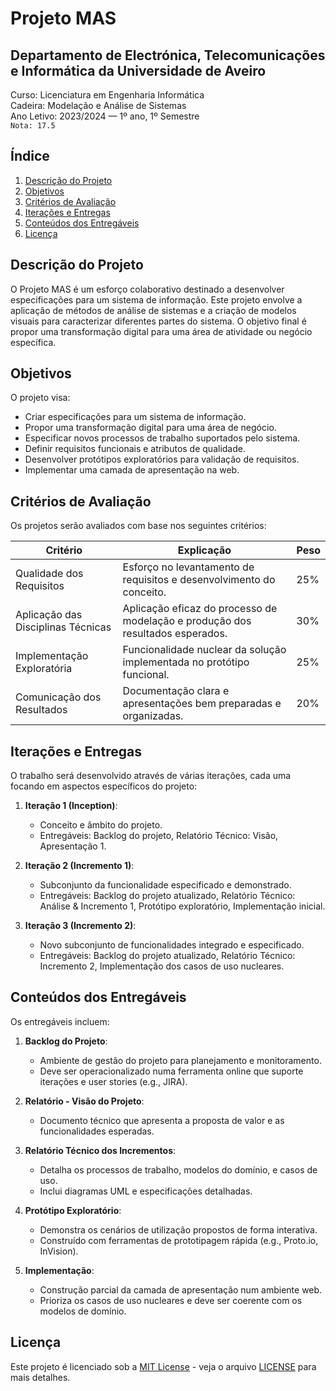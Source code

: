 # Projeto MAS

## Departamento de Electrónica, Telecomunicações e Informática da Universidade de Aveiro
Curso: Licenciatura em Engenharia Informática  
Cadeira: Modelação e Análise de Sistemas    
Ano Letivo: 2023/2024 — 1º ano, 1º Semestre   
`Nota: 17.5`  

## Índice
1. [Descrição do Projeto](#descrição-do-projeto)
2. [Objetivos](#objetivos)
3. [Critérios de Avaliação](#critérios-de-avaliação)
4. [Iterações e Entregas](#iterações-e-entregas)
5. [Conteúdos dos Entregáveis](#conteúdos-dos-entregáveis)
6. [Licença](#licença)

## Descrição do Projeto

O Projeto MAS é um esforço colaborativo destinado a desenvolver especificações para um sistema de informação. Este projeto envolve a aplicação de métodos de análise de sistemas e a criação de modelos visuais para caracterizar diferentes partes do sistema. O objetivo final é propor uma transformação digital para uma área de atividade ou negócio específica.

## Objetivos

O projeto visa:
- Criar especificações para um sistema de informação.
- Propor uma transformação digital para uma área de negócio.
- Especificar novos processos de trabalho suportados pelo sistema.
- Definir requisitos funcionais e atributos de qualidade.
- Desenvolver protótipos exploratórios para validação de requisitos.
- Implementar uma camada de apresentação na web.

## Critérios de Avaliação

Os projetos serão avaliados com base nos seguintes critérios:

| Critério                    | Explicação                                                                                      | Peso |
|-----------------------------|------------------------------------------------------------------------------------------------|------|
| Qualidade dos Requisitos    | Esforço no levantamento de requisitos e desenvolvimento do conceito.                           | 25%  |
| Aplicação das Disciplinas Técnicas | Aplicação eficaz do processo de modelação e produção dos resultados esperados.             | 30%  |
| Implementação Exploratória  | Funcionalidade nuclear da solução implementada no protótipo funcional.                        | 25%  |
| Comunicação dos Resultados  | Documentação clara e apresentações bem preparadas e organizadas.                              | 20%  |

## Iterações e Entregas

O trabalho será desenvolvido através de várias iterações, cada uma focando em aspectos específicos do projeto:

1. **Iteração 1 (Inception)**:
    - Conceito e âmbito do projeto.
    - Entregáveis: Backlog do projeto, Relatório Técnico: Visão, Apresentação 1.

2. **Iteração 2 (Incremento 1)**:
    - Subconjunto da funcionalidade especificado e demonstrado.
    - Entregáveis: Backlog do projeto atualizado, Relatório Técnico: Análise & Incremento 1, Protótipo exploratório, Implementação inicial.

3. **Iteração 3 (Incremento 2)**:
    - Novo subconjunto de funcionalidades integrado e especificado.
    - Entregáveis: Backlog do projeto atualizado, Relatório Técnico: Incremento 2, Implementação dos casos de uso nucleares.

## Conteúdos dos Entregáveis

Os entregáveis incluem:

1. **Backlog do Projeto**:
    - Ambiente de gestão do projeto para planejamento e monitoramento.
    - Deve ser operacionalizado numa ferramenta online que suporte iterações e user stories (e.g., JIRA).

2. **Relatório - Visão do Projeto**:
    - Documento técnico que apresenta a proposta de valor e as funcionalidades esperadas.

3. **Relatório Técnico dos Incrementos**:
    - Detalha os processos de trabalho, modelos do domínio, e casos de uso.
    - Inclui diagramas UML e especificações detalhadas.

4. **Protótipo Exploratório**:
    - Demonstra os cenários de utilização propostos de forma interativa.
    - Construído com ferramentas de prototipagem rápida (e.g., Proto.io, InVision).

5. **Implementação**:
    - Construção parcial da camada de apresentação num ambiente web.
    - Prioriza os casos de uso nucleares e deve ser coerente com os modelos de domínio.

## Licença

Este projeto é licenciado sob a [MIT License](https://opensource.org/licenses/MIT) - veja o arquivo [LICENSE](LICENSE) para mais detalhes.

